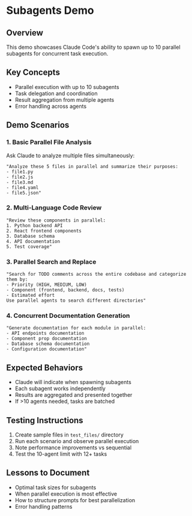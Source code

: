# Subagents Demo

## Overview
This demo showcases Claude Code's ability to spawn up to 10 parallel subagents for concurrent task execution.

## Key Concepts
- Parallel execution with up to 10 subagents
- Task delegation and coordination
- Result aggregation from multiple agents
- Error handling across agents

## Demo Scenarios

### 1. Basic Parallel File Analysis
Ask Claude to analyze multiple files simultaneously:
```
"Analyze these 5 files in parallel and summarize their purposes:
- file1.py
- file2.js
- file3.md
- file4.yaml
- file5.json"
```

### 2. Multi-Language Code Review
```
"Review these components in parallel:
1. Python backend API
2. React frontend components
3. Database schema
4. API documentation
5. Test coverage"
```

### 3. Parallel Search and Replace
```
"Search for TODO comments across the entire codebase and categorize them by:
- Priority (HIGH, MEDIUM, LOW)
- Component (frontend, backend, docs, tests)
- Estimated effort
Use parallel agents to search different directories"
```

### 4. Concurrent Documentation Generation
```
"Generate documentation for each module in parallel:
- API endpoints documentation
- Component prop documentation
- Database schema documentation
- Configuration documentation"
```

## Expected Behaviors
- Claude will indicate when spawning subagents
- Each subagent works independently
- Results are aggregated and presented together
- If >10 agents needed, tasks are batched

## Testing Instructions
1. Create sample files in `test_files/` directory
2. Run each scenario and observe parallel execution
3. Note performance improvements vs sequential
4. Test the 10-agent limit with 12+ tasks

## Lessons to Document
- Optimal task sizes for subagents
- When parallel execution is most effective
- How to structure prompts for best parallelization
- Error handling patterns